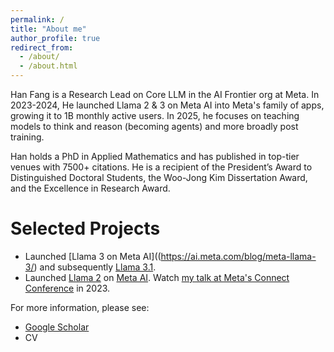 ```yaml
---
permalink: /
title: "About me"
author_profile: true
redirect_from: 
  - /about/
  - /about.html
---
```


Han Fang is a Research Lead on Core LLM in the AI Frontier org at Meta. In 2023-2024, He launched Llama 2 & 3 on Meta AI into Meta's family of apps, growing it to 1B monthly active users. In 2025, he focuses on teaching models to think and reason (becoming agents) and more broadly post training.
​

Han holds a PhD in Applied Mathematics and has published in top-tier venues with 7500+ citations. He is a recipient of the President’s Award to Distinguished Doctoral Students, the Woo-Jong Kim Dissertation Award, and the Excellence in Research Award.

Selected Projects
======
- Launched [Llama 3 on Meta AI]((https://ai.meta.com/blog/meta-llama-3/) and subsequently [Llama 3.1](https://ai.meta.com/blog/meta-llama-3-1/).
- Launched [Llama 2](https://about.fb.com/news/2023/09/introducing-ai-powered-assistants-characters-and-creative-tools/) on [Meta AI](https://www.meta.ai/). Watch [my talk at Meta's Connect Conference](https://developers.facebook.com/videos/2023/building-metas-next-generation-ai-product-experiences-with-llama/) in 2023.
 
For more information, please see:
- [Google Scholar](https://scholar.google.com/citations?user=mQIqIVwAAAAJ)
- CV
